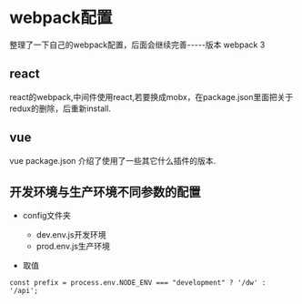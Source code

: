 # webpack配置

整理了一下自己的webpack配置，后面会继续完善-----版本  webpack 3

## react
 
 react的webpack,中间件使用react,若要换成mobx，在package.json里面把关于redux的删除，后重新install.
 
 ## vue

 vue package.json  介绍了使用了一些其它什么插件的版本.

 ## 开发环境与生产环境不同参数的配置
  
+ config文件夹
    + dev.env.js开发环境
    + prod.env.js生产环境

+ 取值
```javaxcript
const prefix = process.env.NODE_ENV === "development" ? '/dw' : '/api';
```



